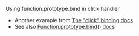 Using function.prototype.bind in click handler

 * Another example from [The "click" binding docs](http://knockoutjs.com/documentation/click-binding.html)
 * See also [Function.prototype.bind() docs](https://developer.mozilla.org/en-US/docs/Web/JavaScript/Reference/Global_Objects/Function/bind)
